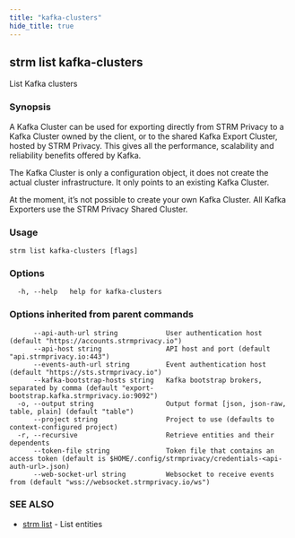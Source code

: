 ```yaml
---
title: "kafka-clusters"
hide_title: true
---
```

## strm list kafka-clusters

List Kafka clusters

### Synopsis

A Kafka Cluster can be used for exporting directly from STRM Privacy to a Kafka Cluster owned by the client, or to the
shared Kafka Export Cluster, hosted by STRM Privacy. This gives all the performance, scalability and reliability
benefits offered by Kafka.

The Kafka Cluster is only a configuration object, it does not create the actual cluster infrastructure. It only points
to an existing Kafka Cluster.

At the moment, it’s not possible to create your own Kafka Cluster. All Kafka Exporters use the STRM Privacy Shared
Cluster.

### Usage


```
strm list kafka-clusters [flags]
```

### Options

```
  -h, --help   help for kafka-clusters
```

### Options inherited from parent commands

```
      --api-auth-url string            User authentication host (default "https://accounts.strmprivacy.io")
      --api-host string                API host and port (default "api.strmprivacy.io:443")
      --events-auth-url string         Event authentication host (default "https://sts.strmprivacy.io")
      --kafka-bootstrap-hosts string   Kafka bootstrap brokers, separated by comma (default "export-bootstrap.kafka.strmprivacy.io:9092")
  -o, --output string                  Output format [json, json-raw, table, plain] (default "table")
      --project string                 Project to use (defaults to context-configured project)
  -r, --recursive                      Retrieve entities and their dependents
      --token-file string              Token file that contains an access token (default is $HOME/.config/strmprivacy/credentials-<api-auth-url>.json)
      --web-socket-url string          Websocket to receive events from (default "wss://websocket.strmprivacy.io/ws")
```

### SEE ALSO

* [strm list](/cli-reference/strm/list/index.md)	 - List entities

